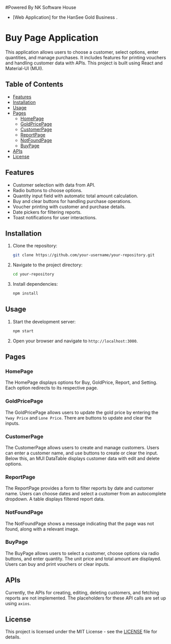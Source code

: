 #Powered By NK Software House 
- [Web Application] for the HanSee Gold Business .

# Buy Page Application

This application allows users to choose a customer, select options, enter quantities, and manage purchases. It includes features for printing vouchers and handling customer data with APIs. This project is built using React and Material-UI (MUI).

## Table of Contents

- [Features](#features)
- [Installation](#installation)
- [Usage](#usage)
- [Pages](#pages)
  - [HomePage](#homepage)
  - [GoldPricePage](#goldpricepage)
  - [CustomerPage](#customerpage)
  - [ReportPage](#reportpage)
  - [NotFoundPage](#notfoundpage)
  - [BuyPage](#buypage)
- [APIs](#apis)
- [License](#license)

## Features

- Customer selection with data from API.
- Radio buttons to choose options.
- Quantity input field with automatic total amount calculation.
- Buy and clear buttons for handling purchase operations.
- Voucher printing with customer and purchase details.
- Date pickers for filtering reports.
- Toast notifications for user interactions.

## Installation

1. Clone the repository:
    ```bash
    git clone https://github.com/your-username/your-repository.git
    ```
2. Navigate to the project directory:
    ```bash
    cd your-repository
    ```
3. Install dependencies:
    ```bash
    npm install
    ```

## Usage

1. Start the development server:
    ```bash
    npm start
    ```
2. Open your browser and navigate to `http://localhost:3000`.

## Pages

### HomePage

The HomePage displays options for Buy, GoldPrice, Report, and Setting. Each option redirects to its respective page.

### GoldPricePage

The GoldPricePage allows users to update the gold price by entering the `Yway Price` and `Lone Price`. There are buttons to update and clear the inputs.

### CustomerPage

The CustomerPage allows users to create and manage customers. Users can enter a customer name, and use buttons to create or clear the input. Below this, an MUI DataTable displays customer data with edit and delete options.

### ReportPage

The ReportPage provides a form to filter reports by date and customer name. Users can choose dates and select a customer from an autocomplete dropdown. A table displays filtered report data.

### NotFoundPage

The NotFoundPage shows a message indicating that the page was not found, along with a relevant image.

### BuyPage

The BuyPage allows users to select a customer, choose options via radio buttons, and enter quantity. The unit price and total amount are displayed. Users can buy and print vouchers or clear inputs.

## APIs

Currently, the APIs for creating, editing, deleting customers, and fetching reports are not implemented. The placeholders for these API calls are set up using `axios`.

## License

This project is licensed under the MIT License - see the [LICENSE](LICENSE) file for details.
